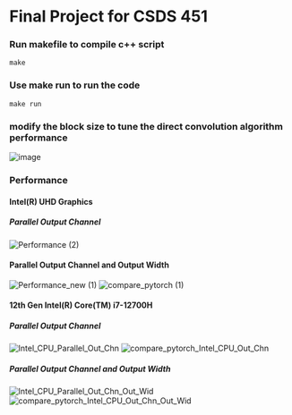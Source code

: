 # Final Project for CSDS 451 

### Run makefile to compile c++ script
```
make
```

### Use make run to run the code
```
make run
```

### modify the block size to tune the direct convolution algorithm performance
![image](https://github.com/haoyenlu/CSDS451_Final/assets/74141558/fec3df23-6b93-4559-be6c-286945c49bd6)


### Performance
#### Intel(R) UHD Graphics
##### Parallel Output Channel
![Performance (2)](https://github.com/haoyenlu/CSDS451_Final/assets/74141558/5560d220-c3fd-445c-8c16-846b4c022146)
#### Parallel Output Channel and Output Width
![Performance_new (1)](https://github.com/haoyenlu/CSDS451_Final/assets/74141558/7b1ccfb2-c900-468e-8b48-d183fcc9cac8)
![compare_pytorch (1)](https://github.com/haoyenlu/CSDS451_Final/assets/74141558/368f2b06-e55c-467c-9c3c-b68f44c2ca1f)

#### 12th Gen Intel(R) Core(TM) i7-12700H
##### Parallel Output Channel
![Intel_CPU_Parallel_Out_Chn](https://github.com/haoyenlu/CSDS451_Final/assets/74141558/db0eecde-c9a5-449b-be63-8a0a32bbee0f)
![compare_pytorch_Intel_CPU_Out_Chn](https://github.com/haoyenlu/CSDS451_Final/assets/74141558/8c57babb-ba59-44f0-9b35-2d945e7606b7)

##### Parallel Output Channel and Output Width
![Intel_CPU_Parallel_Out_Chn_Out_Wid](https://github.com/haoyenlu/CSDS451_Final/assets/74141558/0b7b7004-a8f6-4db9-a9c3-aa7fb2d02965)
![compare_pytorch_Intel_CPU_Out_Chn_Out_Wid](https://github.com/haoyenlu/CSDS451_Final/assets/74141558/0b9d2d95-06d7-484b-b3fd-2ef4411437ad)



